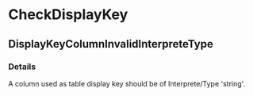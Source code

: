 ﻿---  
uid: Validator_2_39_6  
---

# CheckDisplayKey

## DisplayKeyColumnInvalidInterpreteType

### Details

A column used as table display key should be of Interprete\/Type 'string'.
